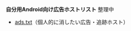 <strong>自分用Android向け広告ホストリスト</strong>
整理中
* [ads.txt](https://raw.githubusercontent.com/mori-jio/Hosts/main/ads.txt)（個人的に消したい広告・追跡ホスト）
